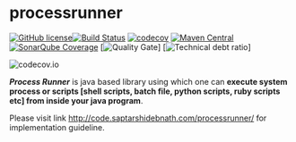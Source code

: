 # processrunner

[![GitHub license](https://img.shields.io/github/license/saptarshidebnath/processrunner.svg)](https://github.com/saptarshidebnath/processrunner/blob/master/LICENSE.txt)[![Build Status](https://travis-ci.org/saptarshidebnath/processrunner.svg?branch=master)](https://travis-ci.org/saptarshidebnath/processrunner) [![codecov](https://codecov.io/gh/saptarshidebnath/processrunner/branch/master/graph/badge.svg)](https://codecov.io/gh/saptarshidebnath/processrunner) [![Maven Central](https://maven-badges.herokuapp.com/maven-central/com.saptarshidebnath.utilities/ProcessRunner/badge.svg)](https://maven-badges.herokuapp.com/maven-central/com.saptarshidebnath.utilities/ProcessRunner) [![SonarQube Coverage](https://img.shields.io/sonar/http/sonar.qatools.ru/ru.yandex.qatools.allure:allure-core/coverage.svg)](https://sonarqube.com/dashboard?id=com.saptarshidebnath.utilities%3AProcessRunner)
[![Quality Gate](https://sonarqube.com/api/badges/gate?key=com.saptarshidebnath.utilities%3AProcessRunner)]
[![Technical debt ratio](https://sonarqube.com/api/badges/measure?key=com.saptarshidebnath.utilities%3AProcessRunner&metric=sqale_debt_ratio)]

![codecov.io](https://codecov.io/gh/saptarshidebnath/processrunner/branch/master/graphs/commits.svg?branch=master)

***Process Runner*** is java based library using which one can **execute system process or scripts [shell scripts, batch file, python scripts, ruby scripts etc] from inside your java program**.

Please visit link http://code.saptarshidebnath.com/processrunner/ for implementation guideline.

